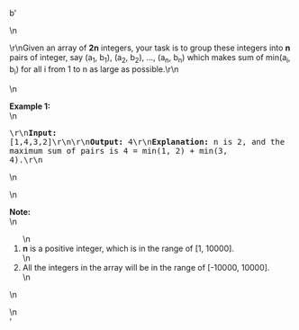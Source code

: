 b'<div class="question-description">\n<p><p>\r\nGiven an array of <b>2n</b> integers, your task is to group these integers into <b>n</b> pairs of integer, say (a<sub>1</sub>, b<sub>1</sub>), (a<sub>2</sub>, b<sub>2</sub>), ..., (a<sub>n</sub>, b<sub>n</sub>) which makes sum of min(a<sub>i</sub>, b<sub>i</sub>) for all i from 1 to n as large as possible.\r\n</p>\n<p><b>Example 1:</b><br/>\n<pre>\r\n<b>Input:</b> [1,4,3,2]\r\n\r\n<b>Output:</b> 4\r\n<b>Explanation:</b> n is 2, and the maximum sum of pairs is 4 = min(1, 2) + min(3, 4).\r\n</pre>\n</p>\n<p><b>Note:</b><br/>\n<ol>\n<li><b>n</b> is a positive integer, which is in the range of [1, 10000].</li>\n<li>All the integers in the array will be in the range of [-10000, 10000].</li>\n</ol>\n</p></p>\n</div>'